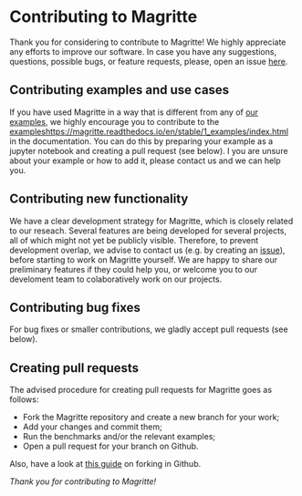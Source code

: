 # Contributing to Magritte

Thank you for considering to contribute to Magritte! We highly appreciate any efforts to improve our software.
In case you have any suggestions, questions, possible bugs, or feature requests, please, open an issue [here](https://github.com/Magritte-code/Magritte/issues).


## Contributing examples and use cases

If you have used Magritte in a way that is different from any of [our examples](https://magritte.readthedocs.io/en/stable/1_examples/index.html), we highly encourage you to contribute to the [examples]()https://magritte.readthedocs.io/en/stable/1_examples/index.html in the documentation.
You can do this by preparing your example as a jupyter notebook and creating a pull request (see below). I you are unsure about your example or how to add it, please contact us and we can help you.


## Contributing new functionality

We have a clear development strategy for Magritte, which is closely related to our reseach. Several features are being developed for several projects, all of which might not yet be publicly visible. Therefore, to prevent development overlap, we advise to contact us (e.g. by creating an [issue](https://github.com/Magritte-code/Magritte/issues)), before starting to work on Magritte yourself. We are happy to share our preliminary features if they could help you, or welcome you to our develoment team to colaboratively work on our projects.


## Contributing bug fixes

For bug fixes or smaller contributions, we gladly accept pull requests (see below).


## Creating pull requests

The advised procedure for creating pull requests for Magritte goes as follows:

- Fork the Magritte repository and create a new branch for your work;
- Add your changes and commit them;
- Run the benchmarks and/or the relevant examples;
- Open a pull request for your branch on Github.

Also, have a look at [this guide](https://docs.github.com/en/get-started/quickstart/contributing-to-projects) on forking in Github.

_Thank you for contributing to Magritte!_